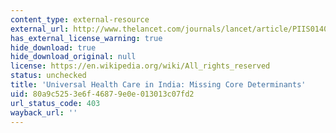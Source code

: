 ```yaml
---
content_type: external-resource
external_url: http://www.thelancet.com/journals/lancet/article/PIIS0140-6736(10)62045-4/
has_external_license_warning: true
hide_download: true
hide_download_original: null
license: https://en.wikipedia.org/wiki/All_rights_reserved
status: unchecked
title: 'Universal Health Care in India: Missing Core Determinants'
uid: 80a9c525-3e6f-4687-9e0e-013013c07fd2
url_status_code: 403
wayback_url: ''
---
```

